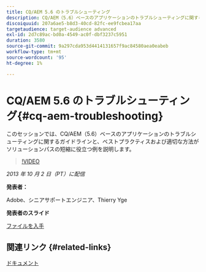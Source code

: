 ```yaml
---
title: CQ/AEM 5.6 のトラブルシューティング
description: CQ/AEM（5.6）ベースのアプリケーションのトラブルシューティングに関するガイドラインと、ベストプラクティスおよび適切な方法がソリューションパスの短縮に役立つ例を説明します。
discoiquuid: 207a6ae5-b8d3-40cd-82fc-ee9fcbea17aa
targetaudience: target-audience advanced
exl-id: 2d7c89ac-bd0a-4549-ac0f-dbf3237c5951
duration: 3580
source-git-commit: 9a297cda953d4414131657f9ac84580aea0eabeb
workflow-type: tm+mt
source-wordcount: '95'
ht-degree: 1%

---
```


# CQ/AEM 5.6 のトラブルシューティング{#cq-aem-troubleshooting}

このセッションでは、CQ/AEM（5.6）ベースのアプリケーションのトラブルシューティングに関するガイドラインと、ベストプラクティスおよび適切な方法がソリューションパスの短縮に役立つ例を説明します。

>[!VIDEO](https://video.tv.adobe.com/v/19571/?quality=9)

*2013 年 10 月 2 日（PT）に配信*

**発表者：**

Adobe、シニアサポートエンジニア、Thierry Yge

**発表者のスライド**

[ファイルを入手](assets/gems-cq-troubleshoot-ppt-2.pdf)

## 関連リンク {#related-links}

[ドキュメント](https://docs.adobe.com/docs/en/cq/current/howto/troubleshoot.html)
